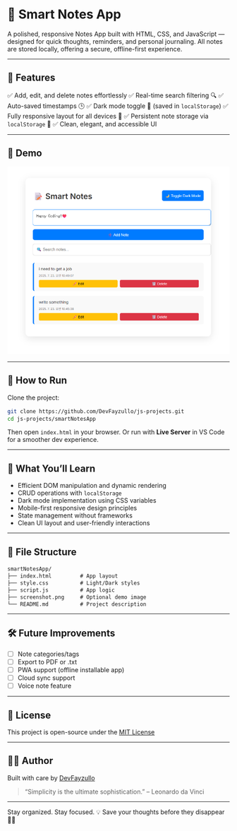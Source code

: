 # 📝 Smart Notes App

A polished, responsive Notes App built with HTML, CSS, and JavaScript — designed for quick thoughts, reminders, and personal journaling. All notes are stored locally, offering a secure, offline-first experience.

---

## 📌 Features

✅ Add, edit, and delete notes effortlessly
✅ Real-time search filtering 🔍
✅ Auto-saved timestamps 🕒
✅ Dark mode toggle 🌙 (saved in `localStorage`)
✅ Fully responsive layout for all devices 📱
✅ Persistent note storage via `localStorage` 💾
✅ Clean, elegant, and accessible UI

---

## 💽 Demo

![Smart Notes Demo](./screenshot.png)

---

## 🚀 How to Run

Clone the project:

```bash
git clone https://github.com/DevFayzullo/js-projects.git
cd js-projects/smartNotesApp
```

Then open `index.html` in your browser.
Or run with **Live Server** in VS Code for a smoother dev experience.

---

## 🧠 What You’ll Learn

- Efficient DOM manipulation and dynamic rendering
- CRUD operations with `localStorage`
- Dark mode implementation using CSS variables
- Mobile-first responsive design principles
- State management without frameworks
- Clean UI layout and user-friendly interactions

---

## 📂 File Structure

```
smartNotesApp/
├── index.html         # App layout
├── style.css          # Light/Dark styles
├── script.js          # App logic
├── screenshot.png     # Optional demo image
└── README.md          # Project description
```

---

## 🛠️ Future Improvements

- [ ] Note categories/tags
- [ ] Export to PDF or .txt
- [ ] PWA support (offline installable app)
- [ ] Cloud sync support
- [ ] Voice note feature

---

## 📄 License

This project is open-source under the [MIT License](https://opensource.org/licenses/MIT)

---

## 👨‍💻 Author

Built with care by [DevFayzullo](https://github.com/DevFayzullo)

> “Simplicity is the ultimate sophistication.” – Leonardo da Vinci

---

Stay organized. Stay focused. 💡
Save your thoughts before they disappear 🧠💾
